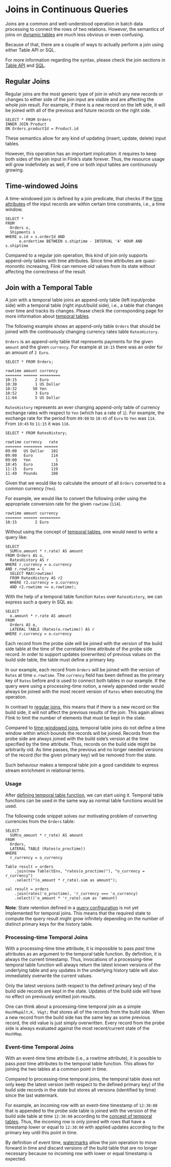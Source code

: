 

# Joins in Continuous Queries

Joins are a common and well-understood operation in batch data processing to connect the rows of two relations. However, the semantics of joins on [dynamic tables](dynamic_tables.html) are much less obvious or even confusing.

Because of that, there are a couple of ways to actually perform a join using either Table API or SQL.

For more information regarding the syntax, please check the join sections in [Table API](../tableApi.html#joins) and [SQL](../sql.html#joins).

## Regular Joins

Regular joins are the most generic type of join in which any new records or changes to either side of the join input are visible and are affecting the whole join result. For example, if there is a new record on the left side, it will be joined with all of the previous and future records on the right side.



```
SELECT * FROM Orders
INNER JOIN Product
ON Orders.productId = Product.id
```



These semantics allow for any kind of updating (insert, update, delete) input tables.

However, this operation has an important implication: it requires to keep both sides of the join input in Flink’s state forever. Thus, the resource usage will grow indefinitely as well, if one or both input tables are continuously growing.

## Time-windowed Joins

A time-windowed join is defined by a join predicate, that checks if the [time attributes](time_attributes.html) of the input records are within certain time constraints, i.e., a time window.



```
SELECT *
FROM
  Orders o,
  Shipments s
WHERE o.id = s.orderId AND
      o.ordertime BETWEEN s.shiptime - INTERVAL '4' HOUR AND s.shiptime
```



Compared to a regular join operation, this kind of join only supports append-only tables with time attributes. Since time attributes are quasi-monontic increasing, Flink can remove old values from its state without affecting the correctness of the result.

## Join with a Temporal Table

A join with a temporal table joins an append-only table (left input/probe side) with a temporal table (right input/build side), i.e., a table that changes over time and tracks its changes. Please check the corresponding page for more information about [temporal tables](temporal_tables.html).

The following example shows an append-only table `Orders` that should be joined with the continuously changing currency rates table `RatesHistory`.

`Orders` is an append-only table that represents payments for the given `amount` and the given `currency`. For example at `10:15` there was an order for an amount of `2 Euro`.



```
SELECT * FROM Orders;

rowtime amount currency
======= ====== =========
10:15        2 Euro
10:30        1 US Dollar
10:32       50 Yen
10:52        3 Euro
11:04        5 US Dollar
```



`RatesHistory` represents an ever changing append-only table of currency exchange rates with respect to `Yen` (which has a rate of `1`). For example, the exchange rate for the period from `09:00` to `10:45` of `Euro` to `Yen` was `114`. From `10:45` to `11:15` it was `116`.



```
SELECT * FROM RatesHistory;

rowtime currency   rate
======= ======== ======
09:00   US Dollar   102
09:00   Euro        114
09:00   Yen           1
10:45   Euro        116
11:15   Euro        119
11:49   Pounds      108
```



Given that we would like to calculate the amount of all `Orders` converted to a common currency (`Yen`).

For example, we would like to convert the following order using the appropriate conversion rate for the given `rowtime` (`114`).



```
rowtime amount currency
======= ====== =========
10:15        2 Euro
```



Without using the concept of [temporal tables](temporal_tables.html), one would need to write a query like:



```
SELECT
  SUM(o.amount * r.rate) AS amount
FROM Orders AS o,
  RatesHistory AS r
WHERE r.currency = o.currency
AND r.rowtime = (
  SELECT MAX(rowtime)
  FROM RatesHistory AS r2
  WHERE r2.currency = o.currency
  AND r2.rowtime <= o.rowtime);
```



With the help of a temporal table function `Rates` over `RatesHistory`, we can express such a query in SQL as:



```
SELECT
  o.amount * r.rate AS amount
FROM
  Orders AS o,
  LATERAL TABLE (Rates(o.rowtime)) AS r
WHERE r.currency = o.currency
```



Each record from the probe side will be joined with the version of the build side table at the time of the correlated time attribute of the probe side record. In order to support updates (overwrites) of previous values on the build side table, the table must define a primary key.

In our example, each record from `Orders` will be joined with the version of `Rates` at time `o.rowtime`. The `currency` field has been defined as the primary key of `Rates` before and is used to connect both tables in our example. If the query were using a processing-time notion, a newly appended order would always be joined with the most recent version of `Rates` when executing the operation.

In contrast to [regular joins](#regular-joins), this means that if there is a new record on the build side, it will not affect the previous results of the join. This again allows Flink to limit the number of elements that must be kept in the state.

Compared to [time-windowed joins](#time-windowed-joins), temporal table joins do not define a time window within which bounds the records will be joined. Records from the probe side are always joined with the build side’s version at the time specified by the time attribute. Thus, records on the build side might be arbitrarily old. As time passes, the previous and no longer needed versions of the record (for the given primary key) will be removed from the state.

Such behaviour makes a temporal table join a good candidate to express stream enrichment in relational terms.

### Usage

After [defining temporal table function](temporal_tables.html#defining-temporal-table-function), we can start using it. Temporal table functions can be used in the same way as normal table functions would be used.

The following code snippet solves our motivating problem of converting currencies from the `Orders` table:



```
SELECT
  SUM(o_amount * r_rate) AS amount
FROM
  Orders,
  LATERAL TABLE (Rates(o_proctime))
WHERE
  r_currency = o_currency
```





```
Table result = orders
    .join(new Table(tEnv, "rates(o_proctime)"), "o_currency = r_currency")
    .select("(o_amount * r_rate).sum as amount");
```





```
val result = orders
    .join(rates('o_proctime), 'r_currency === 'o_currency)
    .select(('o_amount * 'r_rate).sum as 'amount)
```



**Note**: State retention defined in a [query configuration](query_configuration.html) is not yet implemented for temporal joins. This means that the required state to compute the query result might grow infinitely depending on the number of distinct primary keys for the history table.

### Processing-time Temporal Joins

With a processing-time time attribute, it is impossible to pass _past_ time attributes as an argument to the temporal table function. By definition, it is always the current timestamp. Thus, invocations of a processing-time temporal table function will always return the latest known versions of the underlying table and any updates in the underlying history table will also immediately overwrite the current values.

Only the latest versions (with respect to the defined primary key) of the build side records are kept in the state. Updates of the build side will have no effect on previously emitted join results.

One can think about a processing-time temporal join as a simple `HashMap&lt;K, V&gt;` that stores all of the records from the build side. When a new record from the build side has the same key as some previous record, the old value is just simply overwritten. Every record from the probe side is always evaluated against the most recent/current state of the `HashMap`.

### Event-time Temporal Joins

With an event-time time attribute (i.e., a rowtime attribute), it is possible to pass _past_ time attributes to the temporal table function. This allows for joining the two tables at a common point in time.

Compared to processing-time temporal joins, the temporal table does not only keep the latest version (with respect to the defined primary key) of the build side records in the state but stores all versions (identified by time) since the last watermark.

For example, an incoming row with an event-time timestamp of `12:30:00` that is appended to the probe side table is joined with the version of the build side table at time `12:30:00` according to the [concept of temporal tables](temporal_tables.html). Thus, the incoming row is only joined with rows that have a timestamp lower or equal to `12:30:00` with applied updates according to the primary key until this point in time.

By definition of event time, [watermarks](//ci.apache.org/projects/flink/flink-docs-release-1.7/dev/event_time.html) allow the join operation to move forward in time and discard versions of the build table that are no longer necessary because no incoming row with lower or equal timestamp is expected.

